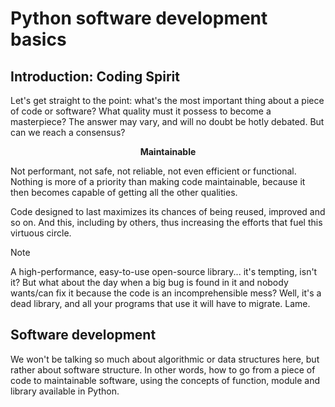 # Python software development basics

## Introduction: Coding Spirit

Let's get straight to the point: what's the most important thing about a piece of code or software? What quality must it possess to become a masterpiece? The answer may vary, and will no doubt be hotly debated. But can we reach a consensus?

**<p align="center">Maintainable</p>**

Not performant, not safe, not reliable, not even efficient or functional. Nothing is more of a priority than making code maintainable, because it then becomes capable of getting all the other qualities.

Code designed to last maximizes its chances of being reused, improved and so on. And this, including by others, thus increasing the efforts that fuel this virtuous circle.

> [!NOTE]
> A high-performance, easy-to-use open-source library... it's tempting, isn't it? But what about the day when a big bug is found in it and nobody wants/can fix it because the code is an incomprehensible mess? Well, it's a dead library, and all your programs that use it will have to migrate. Lame.

## Software development
We won't be talking so much about algorithmic or data structures here, but rather about software structure. In other words, how to go from a piece of code to maintainable software, using the concepts of function, module and library available in Python.
